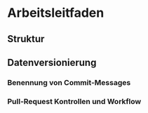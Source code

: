# Arbeitsleitfaden

## Struktur

## Datenversionierung

### Benennung von Commit-Messages

### Pull-Request Kontrollen und Workflow
